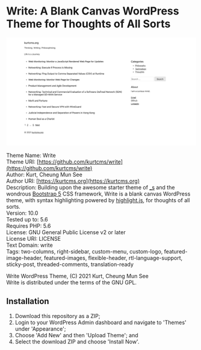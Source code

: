 # Write: A Blank Canvas WordPress Theme for Thoughts of All Sorts

![Write: A Blank Canvas WordPress Theme for Thoughts of All Sorts](https://github.com/kurtcms/write/blob/master/screenshot.png)

Theme Name: Write  
Theme URI: [https://github.com/kurtcms/write](https://github.com/kurtcms/write)  
Author: Kurt, Cheung Mun See  
Author URI: [https://kurtcms.org](https://kurtcms.org)  
Description: Building upon the awesome starter theme of [_s](https://github.com/Automattic/_s) and the wondrous [Bootstrap 5](https://github.com/twbs/bootstrap) CSS framework, Write is a blank canvas WordPress theme, with syntax highlighting powered by [highlight.js](https://github.com/highlightjs/highlight.js), for thoughts of all sorts.  
Version: 10.0  
Tested up to: 5.6  
Requires PHP: 5.6  
License: GNU General Public License v2 or later  
License URI: LICENSE  
Text Domain: write  
Tags: two-columns, right-sidebar, custom-menu, custom-logo, featured-image-header, featured-images, flexible-header, rtl-language-support, sticky-post, threaded-comments, translation-ready  

Write WordPress Theme, (C) 2021 Kurt, Cheung Mun See  
Write is distributed under the terms of the GNU GPL.  

## Installation

1. Download this repository as a ZIP;
2. Login to your WordPress Admin dashboard and navigate to 'Themes' under 'Appearance';
3. Choose 'Add New' and then 'Upload Theme'; and
4. Select the download ZIP and choose 'Install Now'.
